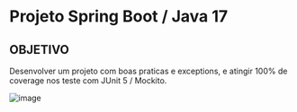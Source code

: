 # Projeto Spring Boot / Java 17

## OBJETIVO

Desenvolver um projeto com boas praticas e exceptions, e atingir 100% de coverage nos teste com JUnit 5 / Mockito.

![image](https://user-images.githubusercontent.com/64273275/226920421-ca91226f-3994-4863-ae71-ce1cb174bf16.png)
